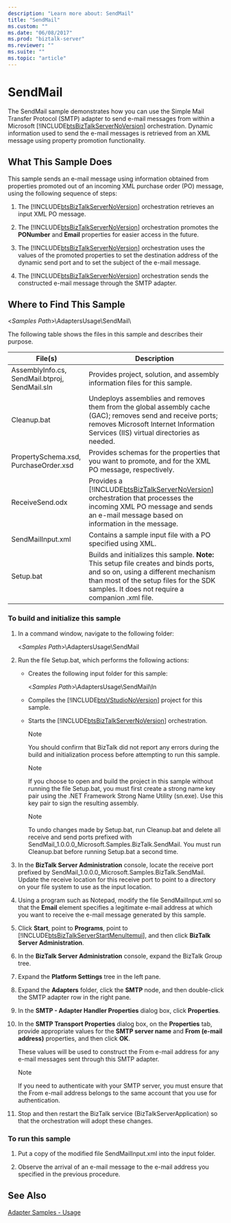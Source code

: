 ```yaml
---
description: "Learn more about: SendMail"
title: "SendMail"
ms.custom: ""
ms.date: "06/08/2017"
ms.prod: "biztalk-server"
ms.reviewer: ""
ms.suite: ""
ms.topic: "article"
---
```

# SendMail
The SendMail sample demonstrates how you can use the Simple Mail Transfer Protocol (SMTP) adapter to send e-mail messages from within a Microsoft [!INCLUDE[btsBizTalkServerNoVersion](../includes/btsbiztalkservernoversion-md.md)] orchestration. Dynamic information used to send the e-mail messages is retrieved from an XML message using property promotion functionality.  

## What This Sample Does  
 This sample sends an e-mail message using information obtained from properties promoted out of an incoming XML purchase order (PO) message, using the following sequence of steps:  

1. The [!INCLUDE[btsBizTalkServerNoVersion](../includes/btsbiztalkservernoversion-md.md)] orchestration retrieves an input XML PO message.  

2. The [!INCLUDE[btsBizTalkServerNoVersion](../includes/btsbiztalkservernoversion-md.md)] orchestration promotes the **PONumber** and **Email** properties for easier access in the future.  

3. The [!INCLUDE[btsBizTalkServerNoVersion](../includes/btsbiztalkservernoversion-md.md)] orchestration uses the values of the promoted properties to set the destination address of the dynamic send port and to set the subject of the e-mail message.  

4. The [!INCLUDE[btsBizTalkServerNoVersion](../includes/btsbiztalkservernoversion-md.md)] orchestration sends the constructed e-mail message through the SMTP adapter.  

## Where to Find This Sample  
 \<*Samples Path*\>\AdaptersUsage\SendMail\  

 The following table shows the files in this sample and describes their purpose.  


|                    File(s)                     |                                                                                                         Description                                                                                                         |
|------------------------------------------------|-----------------------------------------------------------------------------------------------------------------------------------------------------------------------------------------------------------------------------|
| AssemblyInfo.cs, SendMail.btproj, SendMail.sln |                                                                         Provides project, solution, and assembly information files for this sample.                                                                         |
|                  Cleanup.bat                   |              Undeploys assemblies and removes them from the global assembly cache (GAC); removes send and receive ports; removes Microsoft Internet Information Services (IIS) virtual directories as needed.               |
|     PropertySchema.xsd, PurchaseOrder.xsd      |                                                           Provides schemas for the properties that you want to promote, and for the XML PO message, respectively.                                                           |
|                ReceiveSend.odx                 |   Provides a [!INCLUDE[btsBizTalkServerNoVersion](../includes/btsbiztalkservernoversion-md.md)] orchestration that processes the incoming XML PO message and sends an e-mail message based on information in the message.   |
|               SendMailInput.xml                |                                                                                 Contains a sample input file with a PO specified using XML.                                                                                 |
|                   Setup.bat                    | Builds and initializes this sample. **Note:**  This setup file creates and binds ports, and so on, using a different mechanism than most of the setup files for the SDK samples. It does not require a companion .xml file. |

### To build and initialize this sample  

1. In a command window, navigate to the following folder:  

    \<*Samples Path*\>\AdaptersUsage\SendMail  

2. Run the file Setup.bat, which performs the following actions:  

   - Creates the following input folder for this sample:  

      \<*Samples Path*\>\AdaptersUsage\SendMail\In  

   - Compiles the [!INCLUDE[btsVStudioNoVersion](../includes/btsvstudionoversion-md.md)] project for this sample.  

   - Starts the [!INCLUDE[btsBizTalkServerNoVersion](../includes/btsbiztalkservernoversion-md.md)] orchestration.  

     > [!NOTE]
     >  You should confirm that BizTalk did not report any errors during the build and initialization process before attempting to run this sample.  

     > [!NOTE]
     >  If you choose to open and build the project in this sample without running the file Setup.bat, you must first create a strong name key pair using the .NET Framework Strong Name Utility (sn.exe). Use this key pair to sign the resulting assembly.  

     > [!NOTE]
     >  To undo changes made by Setup.bat, run Cleanup.bat and delete all receive and send ports prefixed with SendMail_1.0.0.0_Microsoft.Samples.BizTalk.SendMail. You must run Cleanup.bat before running Setup.bat a second time.  

3. In the **BizTalk Server Administration** console, locate the receive port prefixed by SendMail_1.0.0.0_Microsoft.Samples.BizTalk.SendMail. Update the receive location for this receive port to point to a directory on your file system to use as the input location.  

4. Using a program such as Notepad, modify the file SendMailInput.xml so that the **Email** element specifies a legitimate e-mail address at which you want to receive the e-mail message generated by this sample.  

5. Click **Start**, point to **Programs**, point to [!INCLUDE[btsBizTalkServerStartMenuItemui](../includes/btsbiztalkserverstartmenuitemui-md.md)], and then click **BizTalk Server Administration**.  

6. In the **BizTalk Server Administration** console, expand the BizTalk Group tree.  

7. Expand the **Platform Settings** tree in the left pane.  

8. Expand the **Adapters** folder, click the **SMTP** node, and then double-click the SMTP adapter row in the right pane.  

9. In the **SMTP - Adapter Handler Properties** dialog box, click **Properties**.  

10. In the **SMTP Transport Properties** dialog box, on the **Properties** tab, provide appropriate values for the **SMTP server name** and **From (e-mail address)** properties, and then click **OK**.  

     These values will be used to construct the From e-mail address for any e-mail messages sent through this SMTP adapter.  

    > [!NOTE]
    >  If you need to authenticate with your SMTP server, you must ensure that the From e-mail address belongs to the same account that you use for authentication.  

11. Stop and then restart the BizTalk service (BizTalkServerApplication) so that the orchestration will adopt these changes.  

### To run this sample  

1.  Put a copy of the modified file SendMailInput.xml into the input folder.  

2.  Observe the arrival of an e-mail message to the e-mail address you specified in the previous procedure.  

## See Also  
 [Adapter Samples - Usage](../core/adapter-samples-usage.md)
